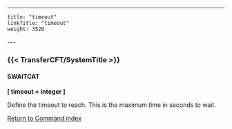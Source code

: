 ---
    title: "timeout"
    linkTitle: "timeout"
    weight: 3520
---<span id="timeout"></span>

### {{< TransferCFT/SystemTitle  >}}

#### SWAITCAT

****[ timeout = integer ]****

Define the timeout to reach. This is the maximum time in seconds to wait.

[Return to Command index](../../)
